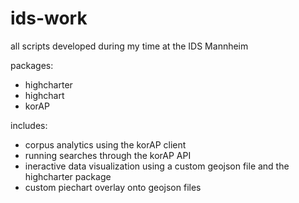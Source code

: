 # ids-work
all scripts developed during my time at the IDS Mannheim 

packages: 
* highcharter
* highchart
* korAP
  
includes:
* corpus analytics using the korAP client
* running searches through the korAP API
* ineractive data visualization using a custom geojson file and the highcharter package
* custom piechart overlay onto geojson files
